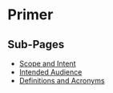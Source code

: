 ﻿# Primer

## Sub-Pages

- [Scope and Intent](./scope_and_intent.md)
- [Intended Audience](./intended_audience.md)
- [Definitions and Acronyms](./definitions_and_acronyms.md)
